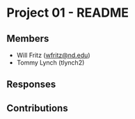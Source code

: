 Project 01 - README
===================

Members
-------

- Will Fritz (wfritz@nd.edu)
- Tommy Lynch (tlynch2)

Responses
---------

Contributions
-------------
